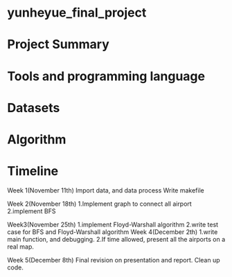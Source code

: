 # yunheyue_final_project


# Project Summary


# Tools and programming language


# Datasets


# Algorithm


# Timeline
Week 1(November 11th)
Import data, and data process
Write makefile

Week 2(November 18th)
1.Implement graph to connect all airport
2.implement BFS 


Week3(November 25th)
1.implement Floyd-Warshall algorithm
2.write test case for BFS and Floyd-Warshall algorithm
Week 4(December 2th)
1.write main function, and debugging.
2.If time allowed, present all the airports on a real map.


Week 5(December 8th)
Final revision on presentation and report.
Clean up code.






